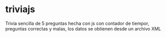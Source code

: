 # triviajs
Trivia sencilla de 5 preguntas hecha con js con contador de tiempor, preguntas correctas y malas, los datos se obtienen desde un archivo XML
